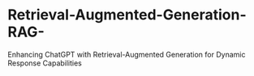 # Retrieval-Augmented-Generation-RAG-
Enhancing ChatGPT with Retrieval-Augmented Generation for Dynamic Response Capabilities

